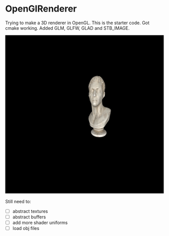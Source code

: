 # OpenGlRenderer

Trying to make a 3D renderer in OpenGL. This is the starter code. Got cmake working. Added GLM, GLFW, GLAD and STB_IMAGE.

![screenshot](https://github.com/michbogos/opengl_renderer/blob/master/screenshot.png?raw=true)

Still need to:
- [ ] abstract textures
- [ ] abstract buffers
- [ ] add more shader uniforms
- [ ] load obj files